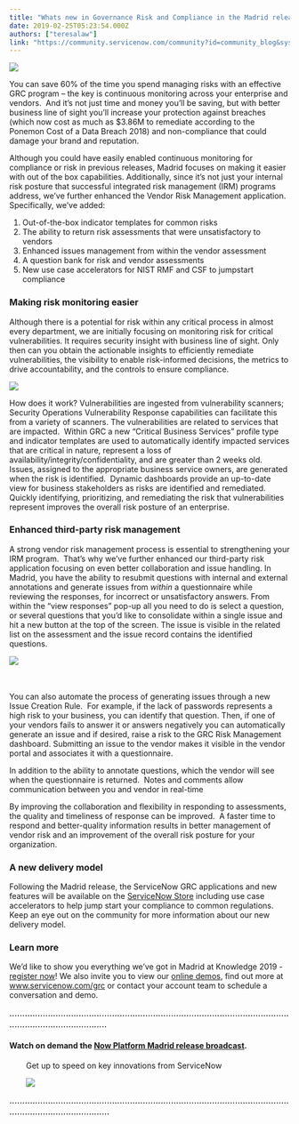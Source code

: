 ```yaml
---
title: "Whats new in Governance Risk and Compliance in the Madrid release  Continuous risk monitoring saves time and money"
date: 2019-02-25T05:23:54.000Z
authors: ["teresalaw"]
link: "https://community.servicenow.com/community?id=community_blog&sys_id=28bcbac2db7ba3040be6a345ca961917"
---
```

<p><img style="max-width: 100%; max-height: 480px;" src="https://community.servicenow.comhttps://community.servicenow.com/e0dfe751db88ff48190dfb24399619f6.iix" /></p>
<p>You can save 60% of the time you spend managing risks with an effective GRC program – the key is continuous monitoring across your enterprise and vendors.  And it’s not just time and money you’ll be saving, but with better business line of sight you’ll increase your protection against breaches (which now cost as much as $3.86M to remediate according to the Ponemon Cost of a Data Breach 2018) and non-compliance that could damage your brand and reputation.</p>
<p>Although you could have easily enabled continuous monitoring for compliance or risk in previous releases, Madrid focuses on making it easier with out of the box capabilities. Additionally, since it’s not just your internal risk posture that successful integrated risk management (IRM) programs address, we’ve further enhanced the Vendor Risk Management application.  Specifically, we’ve added:</p>
<ol><li>Out-of-the-box indicator templates for common risks</li><li>The ability to return risk assessments that were unsatisfactory to vendors</li><li>Enhanced issues management from within the vendor assessment</li><li>A question bank for risk and vendor assessments</li><li>New use case accelerators for NIST RMF and CSF to jumpstart compliance</li></ol>
<h3><span style="font-size: 12pt;">Making risk monitoring easier</span></h3>
<p>Although there is a potential for risk within any critical process in almost every department, we are initially focusing on monitoring risk for critical vulnerabilities. It requires security insight with business line of sight. Only then can you obtain the actionable insights to efficiently remediate vulnerabilities, the visibility to enable risk-informed decisions, the metrics to drive accountability, and the controls to ensure compliance.</p>
<p><span style="font-size: 12pt;"><img style="max-width: 100%; max-height: 480px;" src="https://community.servicenow.com/7d0cf282db7ba3040be6a345ca96193f.iix" /></span></p>
<p>How does it work? Vulnerabilities are ingested from vulnerability scanners; Security Operations Vulnerability Response capabilities can facilitate this from a variety of scanners. The vulnerabilities are related to services that are impacted.  Within GRC a new “Critical Business Services” profile type and indicator templates are used to automatically identify impacted services that are critical in nature, represent a loss of availability/integrity/confidentiality, and are greater than 2 weeks old.  Issues, assigned to the appropriate business service owners, are generated when the risk is identified.  Dynamic dashboards provide an up-to-date view for business stakeholders as risks are identified and remediated. Quickly identifying, prioritizing, and remediating the risk that vulnerabilities represent improves the overall risk posture of an enterprise.</p>
<h3><span style="font-size: 12pt;">Enhanced third-party risk management</span></h3>
<p>A strong vendor risk management process is essential to strengthening your IRM program.  That’s why we’ve further enhanced our third-party risk application focusing on even better collaboration and issue handling. In Madrid, you have the ability to resubmit questions with internal and external annotations and generate issues from <em>within</em> a questionnaire while reviewing the responses, for incorrect or unsatisfactory answers. From within the “view responses” pop-up all you need to do is select a question, or several questions that you’d like to consolidate within a single issue and hit a new button at the top of the screen. The issue is visible in the related list on the assessment and the issue record contains the identified questions.</p>
<p><span style="font-size: 12pt;"><img style="max-width: 100%; max-height: 480px;" src="https://community.servicenow.com/f23cba82db7ba3040be6a345ca961993.iix" /></span></p>
<p><span style="font-size: 12pt;"> </span></p>
<p>You can also automate the process of generating issues through a new Issue Creation Rule.  For example, if the lack of passwords represents a high risk to your business, you can identify that question. Then, if one of your vendors fails to answer it or answers negatively you can automatically generate an issue and if desired, raise a risk to the GRC Risk Management dashboard. Submitting an issue to the vendor makes it visible in the vendor portal and associates it with a questionnaire.</p>
<p>In addition to the ability to annotate questions, which the vendor will see when the questionnaire is returned.  Notes and comments allow communication between you and vendor in real-time</p>
<p>By improving the collaboration and flexibility in responding to assessments, the quality and timeliness of response can be improved.  A faster time to respond and better-quality information results in better management of vendor risk and an improvement of the overall risk posture for your organization.</p>
<h3><span style="font-size: 12pt;">A new delivery model</span></h3>
<p>Following the Madrid release, the ServiceNow GRC applications and new features will be available on the <a href="https://store.servicenow.com/sn_appstore_store.do#!/store/search?category&#61;Governance%252C%2520Risk%2520and%2520Compliance&amp;orderby&#61;rating" rel="nofollow">ServiceNow Store</a> including use case accelerators to help jump start your compliance to common regulations. Keep an eye out on the community for more information about our new delivery model.</p>
<h3><span style="font-size: 12pt;">Learn more</span></h3>
<p>We’d like to show you everything we’ve got in Madrid at Knowledge 2019 - <a href="https://knowledge.servicenow.com/" rel="nofollow">register now</a>! We also invite you to view our <a href="https://www.youtube.com/playlist?list&#61;PLCOmiTb5WX3oHXqIpMY2C0mf6FbfWLTQD" rel="nofollow">online demos</a>, find out more at <a href="https://www.servicenow.com/products/governance-risk-and-compliance.html" rel="nofollow">www.servicenow.com/grc</a> or contact your account team to schedule a conversation and demo.         </p>
<p><span style="font-size: 12pt;">...................................................................................................................................................</span></p>
<h4>Watch on demand the <a href="https://www.servicenow.com/lpwbr/now-platform-madrid-release-broadcast.html?referenceSource&#61;communityblog" target="_blank" rel="noopener noreferrer nofollow">Now Platform Madrid release broadcast</a>.</h4>
<p style="padding-left: 30px;">Get up to speed on key innovations from ServiceNow</p>
<p style="padding-left: 30px;"><a title="Watch on Demand - The Now Platform Madrid release" href="https://www.servicenow.com/lpwbr/now-platform-madrid-release-broadcast.html?referenceSource&#61;communityblog" target="_blank" rel="noopener noreferrer nofollow"><img style="max-width: 100%; max-height: 480px;" src="https://community.servicenow.com/4e6cd285dbd83f045129a851ca961934.iix" /></a></p>
<p><span style="font-size: 12pt;">....................................................................................................................................................</span></p>